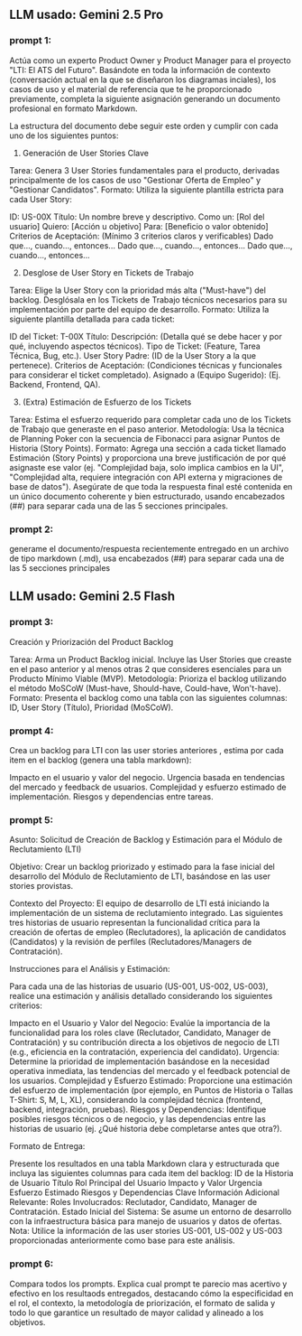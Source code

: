 
## LLM usado: Gemini 2.5 Pro

### prompt 1:

Actúa como un experto Product Owner y Product Manager para el proyecto "LTI: El ATS del Futuro". Basándote en toda la información de contexto (conversación actual en la que se diseñaron los diagramas inciales), los casos de uso y el material de referencia que te he proporcionado previamente, completa la siguiente asignación generando un documento profesional en formato Markdown.

La estructura del documento debe seguir este orden y cumplir con cada uno de los siguientes puntos:

1. Generación de User Stories Clave

Tarea: Genera 3 User Stories fundamentales para el producto, derivadas principalmente de los casos de uso "Gestionar Oferta de Empleo" y "Gestionar Candidatos".
Formato: Utiliza la siguiente plantilla estricta para cada User Story:

ID: US-00X
Título: Un nombre breve y descriptivo.
Como un: [Rol del usuario]
Quiero: [Acción u objetivo]
Para: [Beneficio o valor obtenido]
Criterios de Aceptación: (Mínimo 3 criterios claros y verificables)
Dado que..., cuando..., entonces...
Dado que..., cuando..., entonces...
Dado que..., cuando..., entonces...

2. Desglose de User Story en Tickets de Trabajo

Tarea: Elige la User Story con la prioridad más alta ("Must-have") del backlog. Desglósala en los Tickets de Trabajo técnicos necesarios para su implementación por parte del equipo de desarrollo.
Formato: Utiliza la siguiente plantilla detallada para cada ticket:

ID del Ticket: T-00X
Título:
Descripción: (Detalla qué se debe hacer y por qué, incluyendo aspectos técnicos).
Tipo de Ticket: (Feature, Tarea Técnica, Bug, etc.).
User Story Padre: (ID de la User Story a la que pertenece).
Criterios de Aceptación: (Condiciones técnicas y funcionales para considerar el ticket completado).
Asignado a (Equipo Sugerido): (Ej. Backend, Frontend, QA).

3. (Extra) Estimación de Esfuerzo de los Tickets

Tarea: Estima el esfuerzo requerido para completar cada uno de los Tickets de Trabajo que generaste en el paso anterior.
Metodología: Usa la técnica de Planning Poker con la secuencia de Fibonacci para asignar Puntos de Historia (Story Points).
Formato: Agrega una sección a cada ticket llamado Estimación (Story Points) y proporciona una breve justificación de por qué asignaste ese valor (ej. "Complejidad baja, solo implica cambios en la UI", "Complejidad alta, requiere integración con API externa y migraciones de base de datos").
Asegúrate de que toda la respuesta final esté contenida en un único documento coherente y bien estructurado, usando encabezados (##) para separar cada una de las 5 secciones principales.

### prompt 2:

generame el documento/respuesta recientemente entregado en un archivo de tipo markdown (.md), usa encabezados (##) para separar cada una de las 5 secciones principales


## LLM usado: Gemini 2.5 Flash

### prompt 3:

Creación y Priorización del Product Backlog

Tarea: Arma un Product Backlog inicial. Incluye las User Stories que creaste en el paso anterior y al menos otras 2 que consideres esenciales para un Producto Mínimo Viable (MVP).
Metodología: Prioriza el backlog utilizando el método MoSCoW (Must-have, Should-have, Could-have, Won't-have).
Formato: Presenta el backlog como una tabla con las siguientes columnas: ID, User Story (Título), Prioridad (MoSCoW).

### prompt 4:

Crea un backlog para LTI con las user stories anteriores , estima por cada item en el backlog (genera una tabla markdown):

Impacto en el usuario y valor del negocio.
Urgencia basada en tendencias del mercado y feedback de usuarios.
Complejidad y esfuerzo estimado de implementación.
Riesgos y dependencias entre tareas.

### prompt 5:

Asunto: Solicitud de Creación de Backlog y Estimación para el Módulo de Reclutamiento (LTI)

Objetivo: Crear un backlog priorizado y estimado para la fase inicial del desarrollo del Módulo de Reclutamiento de LTI, basándose en las user stories provistas.

Contexto del Proyecto: El equipo de desarrollo de LTI está iniciando la implementación de un sistema de reclutamiento integrado. Las siguientes tres historias de usuario representan la funcionalidad crítica para la creación de ofertas de empleo (Reclutadores), la aplicación de candidatos (Candidatos) y la revisión de perfiles (Reclutadores/Managers de Contratación).

Instrucciones para el Análisis y Estimación:

Para cada una de las historias de usuario (US-001, US-002, US-003), realice una estimación y análisis detallado considerando los siguientes criterios:

Impacto en el Usuario y Valor del Negocio: Evalúe la importancia de la funcionalidad para los roles clave (Reclutador, Candidato, Manager de Contratación) y su contribución directa a los objetivos de negocio de LTI (e.g., eficiencia en la contratación, experiencia del candidato).
Urgencia: Determine la prioridad de implementación basándose en la necesidad operativa inmediata, las tendencias del mercado y el feedback potencial de los usuarios.
Complejidad y Esfuerzo Estimado: Proporcione una estimación del esfuerzo de implementación (por ejemplo, en Puntos de Historia o Tallas T-Shirt: S, M, L, XL), considerando la complejidad técnica (frontend, backend, integración, pruebas).
Riesgos y Dependencias: Identifique posibles riesgos técnicos o de negocio, y las dependencias entre las historias de usuario (ej. ¿Qué historia debe completarse antes que otra?).

Formato de Entrega:

Presente los resultados en una tabla Markdown clara y estructurada que incluya las siguientes columnas para cada item del backlog:
ID de la Historia de Usuario
Título
Rol Principal del Usuario
Impacto y Valor
Urgencia
Esfuerzo Estimado
Riesgos y Dependencias Clave
Información Adicional Relevante:
Roles Involucrados: Reclutador, Candidato, Manager de Contratación.
Estado Inicial del Sistema: Se asume un entorno de desarrollo con la infraestructura básica para manejo de usuarios y datos de ofertas.
Nota: Utilice la información de las user stories US-001, US-002 y US-003 proporcionadas anteriormente como base para este análisis.

### prompt 6:

Compara todos los prompts. Explica cual prompt te parecio mas acertivo y efectivo en los resultaods entregados, destacando cómo la especificidad en el rol, el contexto, la metodología de priorización, el formato de salida y todo lo que garantice un resultado de mayor calidad y alineado a los objetivos.